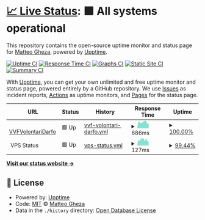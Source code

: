# [📈 Live Status](https://status.matteogheza.it): <!--live status--> **🟩 All systems operational**

This repository contains the open-source uptime monitor and status page for [Matteo Gheza](https://www.matteogheza.it), powered by [Upptime](https://github.com/upptime/upptime).

[![Uptime CI](https://github.com/MatteoGheza/status.matteogheza.it/workflows/Uptime%20CI/badge.svg)](https://github.com/MatteoGheza/status.matteogheza.it/actions?query=workflow%3A%22Uptime+CI%22)
[![Response Time CI](https://github.com/MatteoGheza/status.matteogheza.it/workflows/Response%20Time%20CI/badge.svg)](https://github.com/MatteoGheza/status.matteogheza.it/actions?query=workflow%3A%22Response+Time+CI%22)
[![Graphs CI](https://github.com/MatteoGheza/status.matteogheza.it/workflows/Graphs%20CI/badge.svg)](https://github.com/MatteoGheza/status.matteogheza.it/actions?query=workflow%3A%22Graphs+CI%22)
[![Static Site CI](https://github.com/MatteoGheza/status.matteogheza.it/workflows/Static%20Site%20CI/badge.svg)](https://github.com/MatteoGheza/status.matteogheza.it/actions?query=workflow%3A%22Static+Site+CI%22)
[![Summary CI](https://github.com/MatteoGheza/status.matteogheza.it/workflows/Summary%20CI/badge.svg)](https://github.com/MatteoGheza/status.matteogheza.it/actions?query=workflow%3A%22Summary+CI%22)

With [Upptime](https://upptime.js.org), you can get your own unlimited and free uptime monitor and status page, powered entirely by a GitHub repository. We use [Issues](https://github.com/MatteoGheza/status.matteogheza.it/issues) as incident reports, [Actions](https://github.com/MatteoGheza/status.matteogheza.it/actions) as uptime monitors, and [Pages](https://status.matteogheza.it) for the status page.

<!--start: status pages-->
<!-- This summary is generated by Upptime (https://github.com/upptime/upptime) -->
<!-- Do not edit this manually, your changes will be overwritten -->
<!-- prettier-ignore -->
| URL | Status | History | Response Time | Uptime |
| --- | ------ | ------- | ------------- | ------ |
| <img alt="" src="https://icons.duckduckgo.com/ip3/www.vvfvolontaridarfo.it.ico" height="13"> [VVFVolontariDarfo](https://www.vvfvolontaridarfo.it) | 🟩 Up | [vvf-volontari-darfo.yml](https://github.com/MatteoGheza/status.matteogheza.it/commits/HEAD/history/vvf-volontari-darfo.yml) | <details><summary><img alt="Response time graph" src="./graphs/vvf-volontari-darfo/response-time-week.png" height="20"> 686ms</summary><br><a href="https://status.matteogheza.it/history/vvf-volontari-darfo"><img alt="Response time 621" src="https://img.shields.io/endpoint?url=https%3A%2F%2Fraw.githubusercontent.com%2FMatteoGheza%2Fstatus.matteogheza.it%2FHEAD%2Fapi%2Fvvf-volontari-darfo%2Fresponse-time.json"></a><br><a href="https://status.matteogheza.it/history/vvf-volontari-darfo"><img alt="24-hour response time 548" src="https://img.shields.io/endpoint?url=https%3A%2F%2Fraw.githubusercontent.com%2FMatteoGheza%2Fstatus.matteogheza.it%2FHEAD%2Fapi%2Fvvf-volontari-darfo%2Fresponse-time-day.json"></a><br><a href="https://status.matteogheza.it/history/vvf-volontari-darfo"><img alt="7-day response time 686" src="https://img.shields.io/endpoint?url=https%3A%2F%2Fraw.githubusercontent.com%2FMatteoGheza%2Fstatus.matteogheza.it%2FHEAD%2Fapi%2Fvvf-volontari-darfo%2Fresponse-time-week.json"></a><br><a href="https://status.matteogheza.it/history/vvf-volontari-darfo"><img alt="30-day response time 690" src="https://img.shields.io/endpoint?url=https%3A%2F%2Fraw.githubusercontent.com%2FMatteoGheza%2Fstatus.matteogheza.it%2FHEAD%2Fapi%2Fvvf-volontari-darfo%2Fresponse-time-month.json"></a><br><a href="https://status.matteogheza.it/history/vvf-volontari-darfo"><img alt="1-year response time 584" src="https://img.shields.io/endpoint?url=https%3A%2F%2Fraw.githubusercontent.com%2FMatteoGheza%2Fstatus.matteogheza.it%2FHEAD%2Fapi%2Fvvf-volontari-darfo%2Fresponse-time-year.json"></a></details> | <details><summary><a href="https://status.matteogheza.it/history/vvf-volontari-darfo">100.00%</a></summary><a href="https://status.matteogheza.it/history/vvf-volontari-darfo"><img alt="All-time uptime 99.76%" src="https://img.shields.io/endpoint?url=https%3A%2F%2Fraw.githubusercontent.com%2FMatteoGheza%2Fstatus.matteogheza.it%2FHEAD%2Fapi%2Fvvf-volontari-darfo%2Fuptime.json"></a><br><a href="https://status.matteogheza.it/history/vvf-volontari-darfo"><img alt="24-hour uptime 100.00%" src="https://img.shields.io/endpoint?url=https%3A%2F%2Fraw.githubusercontent.com%2FMatteoGheza%2Fstatus.matteogheza.it%2FHEAD%2Fapi%2Fvvf-volontari-darfo%2Fuptime-day.json"></a><br><a href="https://status.matteogheza.it/history/vvf-volontari-darfo"><img alt="7-day uptime 100.00%" src="https://img.shields.io/endpoint?url=https%3A%2F%2Fraw.githubusercontent.com%2FMatteoGheza%2Fstatus.matteogheza.it%2FHEAD%2Fapi%2Fvvf-volontari-darfo%2Fuptime-week.json"></a><br><a href="https://status.matteogheza.it/history/vvf-volontari-darfo"><img alt="30-day uptime 99.93%" src="https://img.shields.io/endpoint?url=https%3A%2F%2Fraw.githubusercontent.com%2FMatteoGheza%2Fstatus.matteogheza.it%2FHEAD%2Fapi%2Fvvf-volontari-darfo%2Fuptime-month.json"></a><br><a href="https://status.matteogheza.it/history/vvf-volontari-darfo"><img alt="1-year uptime 99.99%" src="https://img.shields.io/endpoint?url=https%3A%2F%2Fraw.githubusercontent.com%2FMatteoGheza%2Fstatus.matteogheza.it%2FHEAD%2Fapi%2Fvvf-volontari-darfo%2Fuptime-year.json"></a></details>
| <img alt="" src="https://icons.duckduckgo.com/ip3/null.ico" height="13"> VPS Status | 🟩 Up | [vps-status.yml](https://github.com/MatteoGheza/status.matteogheza.it/commits/HEAD/history/vps-status.yml) | <details><summary><img alt="Response time graph" src="./graphs/vps-status/response-time-week.png" height="20"> 127ms</summary><br><a href="https://status.matteogheza.it/history/vps-status"><img alt="Response time 124" src="https://img.shields.io/endpoint?url=https%3A%2F%2Fraw.githubusercontent.com%2FMatteoGheza%2Fstatus.matteogheza.it%2FHEAD%2Fapi%2Fvps-status%2Fresponse-time.json"></a><br><a href="https://status.matteogheza.it/history/vps-status"><img alt="24-hour response time 95" src="https://img.shields.io/endpoint?url=https%3A%2F%2Fraw.githubusercontent.com%2FMatteoGheza%2Fstatus.matteogheza.it%2FHEAD%2Fapi%2Fvps-status%2Fresponse-time-day.json"></a><br><a href="https://status.matteogheza.it/history/vps-status"><img alt="7-day response time 127" src="https://img.shields.io/endpoint?url=https%3A%2F%2Fraw.githubusercontent.com%2FMatteoGheza%2Fstatus.matteogheza.it%2FHEAD%2Fapi%2Fvps-status%2Fresponse-time-week.json"></a><br><a href="https://status.matteogheza.it/history/vps-status"><img alt="30-day response time 128" src="https://img.shields.io/endpoint?url=https%3A%2F%2Fraw.githubusercontent.com%2FMatteoGheza%2Fstatus.matteogheza.it%2FHEAD%2Fapi%2Fvps-status%2Fresponse-time-month.json"></a><br><a href="https://status.matteogheza.it/history/vps-status"><img alt="1-year response time 124" src="https://img.shields.io/endpoint?url=https%3A%2F%2Fraw.githubusercontent.com%2FMatteoGheza%2Fstatus.matteogheza.it%2FHEAD%2Fapi%2Fvps-status%2Fresponse-time-year.json"></a></details> | <details><summary><a href="https://status.matteogheza.it/history/vps-status">99.44%</a></summary><a href="https://status.matteogheza.it/history/vps-status"><img alt="All-time uptime 98.93%" src="https://img.shields.io/endpoint?url=https%3A%2F%2Fraw.githubusercontent.com%2FMatteoGheza%2Fstatus.matteogheza.it%2FHEAD%2Fapi%2Fvps-status%2Fuptime.json"></a><br><a href="https://status.matteogheza.it/history/vps-status"><img alt="24-hour uptime 100.00%" src="https://img.shields.io/endpoint?url=https%3A%2F%2Fraw.githubusercontent.com%2FMatteoGheza%2Fstatus.matteogheza.it%2FHEAD%2Fapi%2Fvps-status%2Fuptime-day.json"></a><br><a href="https://status.matteogheza.it/history/vps-status"><img alt="7-day uptime 99.44%" src="https://img.shields.io/endpoint?url=https%3A%2F%2Fraw.githubusercontent.com%2FMatteoGheza%2Fstatus.matteogheza.it%2FHEAD%2Fapi%2Fvps-status%2Fuptime-week.json"></a><br><a href="https://status.matteogheza.it/history/vps-status"><img alt="30-day uptime 99.87%" src="https://img.shields.io/endpoint?url=https%3A%2F%2Fraw.githubusercontent.com%2FMatteoGheza%2Fstatus.matteogheza.it%2FHEAD%2Fapi%2Fvps-status%2Fuptime-month.json"></a><br><a href="https://status.matteogheza.it/history/vps-status"><img alt="1-year uptime 98.60%" src="https://img.shields.io/endpoint?url=https%3A%2F%2Fraw.githubusercontent.com%2FMatteoGheza%2Fstatus.matteogheza.it%2FHEAD%2Fapi%2Fvps-status%2Fuptime-year.json"></a></details>

<!--end: status pages-->

[**Visit our status website →**](https://status.matteogheza.it)

## 📄 License

- Powered by: [Upptime](https://github.com/upptime/upptime)
- Code: [MIT](./LICENSE) © [Matteo Gheza](https://www.matteogheza.it)
- Data in the `./history` directory: [Open Database License](https://opendatacommons.org/licenses/odbl/1-0/)
